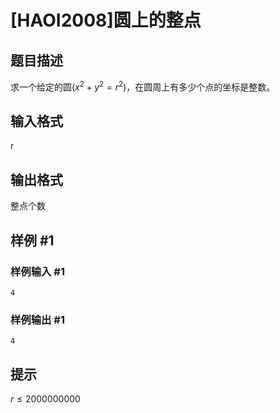 # [HAOI2008]圆上的整点

## 题目描述

求一个给定的圆$(x^2+y^2=r^2)$，在圆周上有多少个点的坐标是整数。


## 输入格式

r

## 输出格式

整点个数


## 样例 #1

### 样例输入 #1
```
4
```

### 样例输出 #1

```
4
```

## 提示

$r\leq 2000 000 000$

